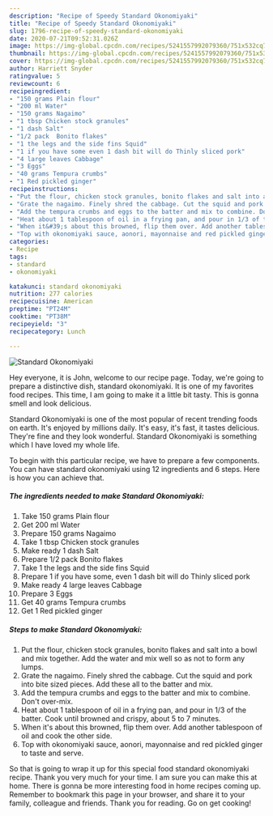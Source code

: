 ```yaml
---
description: "Recipe of Speedy Standard Okonomiyaki"
title: "Recipe of Speedy Standard Okonomiyaki"
slug: 1796-recipe-of-speedy-standard-okonomiyaki
date: 2020-07-21T09:52:31.026Z
image: https://img-global.cpcdn.com/recipes/5241557992079360/751x532cq70/standard-okonomiyaki-recipe-main-photo.jpg
thumbnail: https://img-global.cpcdn.com/recipes/5241557992079360/751x532cq70/standard-okonomiyaki-recipe-main-photo.jpg
cover: https://img-global.cpcdn.com/recipes/5241557992079360/751x532cq70/standard-okonomiyaki-recipe-main-photo.jpg
author: Harriett Snyder
ratingvalue: 5
reviewcount: 6
recipeingredient:
- "150 grams Plain flour"
- "200 ml Water"
- "150 grams Nagaimo"
- "1 tbsp Chicken stock granules"
- "1 dash Salt"
- "1/2 pack  Bonito flakes"
- "1 the legs and the side fins Squid"
- "1 if you have some even 1 dash bit will do Thinly sliced pork"
- "4 large leaves Cabbage"
- "3 Eggs"
- "40 grams Tempura crumbs"
- "1 Red pickled ginger"
recipeinstructions:
- "Put the flour, chicken stock granules, bonito flakes and salt into a bowl and mix together. Add the water and mix well so as not to form any lumps."
- "Grate the nagaimo. Finely shred the cabbage. Cut the squid and pork into bite sized pieces. Add these all to the batter and mix."
- "Add the tempura crumbs and eggs to the batter and mix to combine. Don&#39;t over-mix."
- "Heat about 1 tablespoon of oil in a frying pan, and pour in 1/3 of the batter. Cook until browned and crispy, about 5 to 7 minutes."
- "When it&#39;s about this browned, flip them over. Add another tablespoon of oil and cook the other side."
- "Top with okonomiyaki sauce, aonori, mayonnaise and red pickled ginger to taste and serve."
categories:
- Recipe
tags:
- standard
- okonomiyaki

katakunci: standard okonomiyaki 
nutrition: 277 calories
recipecuisine: American
preptime: "PT24M"
cooktime: "PT38M"
recipeyield: "3"
recipecategory: Lunch

---
```



![Standard Okonomiyaki](https://img-global.cpcdn.com/recipes/5241557992079360/751x532cq70/standard-okonomiyaki-recipe-main-photo.jpg)

Hey everyone, it is John, welcome to our recipe page. Today, we're going to prepare a distinctive dish, standard okonomiyaki. It is one of my favorites food recipes. This time, I am going to make it a little bit tasty. This is gonna smell and look delicious.

Standard Okonomiyaki is one of the most popular of recent trending foods on earth. It's enjoyed by millions daily. It's easy, it's fast, it tastes delicious. They're fine and they look wonderful. Standard Okonomiyaki is something which I have loved my whole life.




To begin with this particular recipe, we have to prepare a few components. You can have standard okonomiyaki using 12 ingredients and 6 steps. Here is how you can achieve that.

<!--inarticleads1-->

##### The ingredients needed to make Standard Okonomiyaki:

1. Take 150 grams Plain flour
1. Get 200 ml Water
1. Prepare 150 grams Nagaimo
1. Take 1 tbsp Chicken stock granules
1. Make ready 1 dash Salt
1. Prepare 1/2 pack  Bonito flakes
1. Take 1 the legs and the side fins Squid
1. Prepare 1 if you have some, even 1 dash bit will do Thinly sliced pork
1. Make ready 4 large leaves Cabbage
1. Prepare 3 Eggs
1. Get 40 grams Tempura crumbs
1. Get 1 Red pickled ginger




<!--inarticleads2-->

##### Steps to make Standard Okonomiyaki:

1. Put the flour, chicken stock granules, bonito flakes and salt into a bowl and mix together. Add the water and mix well so as not to form any lumps.
1. Grate the nagaimo. Finely shred the cabbage. Cut the squid and pork into bite sized pieces. Add these all to the batter and mix.
1. Add the tempura crumbs and eggs to the batter and mix to combine. Don&#39;t over-mix.
1. Heat about 1 tablespoon of oil in a frying pan, and pour in 1/3 of the batter. Cook until browned and crispy, about 5 to 7 minutes.
1. When it&#39;s about this browned, flip them over. Add another tablespoon of oil and cook the other side.
1. Top with okonomiyaki sauce, aonori, mayonnaise and red pickled ginger to taste and serve.




So that is going to wrap it up for this special food standard okonomiyaki recipe. Thank you very much for your time. I am sure you can make this at home. There is gonna be more interesting food in home recipes coming up. Remember to bookmark this page in your browser, and share it to your family, colleague and friends. Thank you for reading. Go on get cooking!
